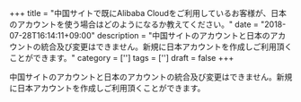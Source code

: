 +++
title = "中国サイトで既にAlibaba Cloudをご利用しているお客様が、日本のアカウントを使う場合はどのようになるか教えてください。"
date = "2018-07-28T16:14:11+09:00"
description = "中国サイトのアカウントと日本のアカウントの統合及び変更はできません。新規に日本アカウントを作成しご利用頂くことができます。"
category = ['']
tags = ['']
draft = false
+++

中国サイトのアカウントと日本のアカウントの統合及び変更はできません。新規に日本アカウントを作成しご利用頂くことができます。
